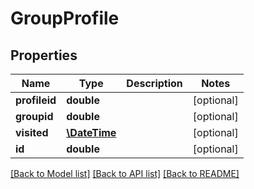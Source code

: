 # GroupProfile

## Properties
Name | Type | Description | Notes
------------ | ------------- | ------------- | -------------
**profileid** | **double** |  | [optional] 
**groupid** | **double** |  | [optional] 
**visited** | [**\DateTime**](Date.md) |  | [optional] 
**id** | **double** |  | [optional] 

[[Back to Model list]](../README.md#documentation-for-models) [[Back to API list]](../README.md#documentation-for-api-endpoints) [[Back to README]](../README.md)


